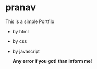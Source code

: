 # pranav
This is a simple Portfilo 

- by html
- by css
- by javascript

  **Any error if you got!**
  __than inform me__!
